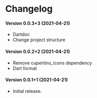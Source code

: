 Changelog
=========

#### Version 0.0.3+3 (2021-04-21) 
* Dartdoc
* Change project structure

#### Version 0.0.2+2 (2021-04-21) 
* Remove cupertino_icons dependency
* Dart format

#### Version 0.0.1+1 (2021-04-21) 
* Initial release.